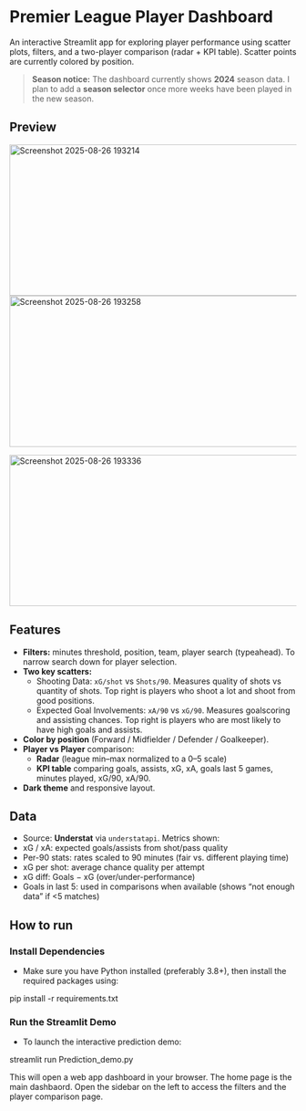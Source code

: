 # Premier League Player Dashboard

An interactive Streamlit app for exploring player performance using scatter plots, filters, and a two-player comparison (radar + KPI table). Scatter points are currently colored by position.

> **Season notice:** The dashboard currently shows **2024** season data. I plan to add a **season selector** once more weeks have been played in the new season.

## Preview

<img width="600" height="265" alt="Screenshot 2025-08-26 193214" src="https://github.com/user-attachments/assets/94cbdfc6-1cad-4976-814c-0069b00adfe6" />  <img width="600" height="265" alt="Screenshot 2025-08-26 193258" src="https://github.com/user-attachments/assets/658e962a-8eb5-4947-beef-0fcb061933f8" />

<img width="600" height="265" alt="Screenshot 2025-08-26 193336" src="https://github.com/user-attachments/assets/8bfe8d77-e6df-44c3-b203-ac918ad5c3a7" />

## Features
- **Filters:** minutes threshold, position, team, player search (typeahead). To narrow search down for player selection.
- **Two key scatters:**
  - Shooting Data: `xG/shot` vs `Shots/90`. Measures quality of shots vs quantity of shots. Top right is players who shoot a lot and shoot from good positions.
  - Expected Goal Involvements: `xA/90` vs `xG/90`. Measures goalscoring and assisting chances. Top right is players who are most likely to have high goals and assists.
- **Color by position** (Forward / Midfielder / Defender / Goalkeeper).
- **Player vs Player** comparison:
  - **Radar** (league min–max normalized to a 0–5 scale)
  - **KPI table** comparing goals, assists, xG, xA, goals last 5 games, minutes played, xG/90, xA/90.
- **Dark theme** and responsive layout.

## Data
- Source: **Understat** via `understatapi`.
Metrics shown:
- xG / xA: expected goals/assists from shot/pass quality
- Per-90 stats: rates scaled to 90 minutes (fair vs. different playing time)
- xG per shot: average chance quality per attempt
- xG diff: Goals − xG (over/under-performance)
- Goals in last 5: used in comparisons when available (shows “not enough data” if <5 matches)

## How to run
### Install Dependencies
- Make sure you have Python installed (preferably 3.8+), then install the required packages using:

pip install -r requirements.txt

### Run the Streamlit Demo
- To launch the interactive prediction demo:

streamlit run Prediction_demo.py

This will open a web app dashboard in your browser. The home page is the main dashbaord. Open the sidebar on the left to access the filters and the player comparison page.  

